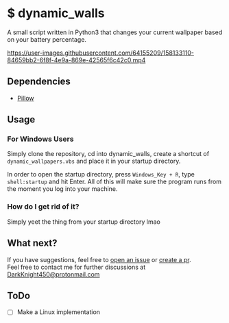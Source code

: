 # $ dynamic_walls

A small script written in Python3 that changes your current wallpaper based on your battery percentage.

https://user-images.githubusercontent.com/64155209/158133110-84659bb2-6f8f-4e9a-869e-42565f6c42c0.mp4

## Dependencies
- [Pillow](https://pypi.org/project/Pillow/])

## Usage

### For Windows Users
Simply clone the repository, cd into dynamic_walls, create a shortcut of `dynamic_wallpapers.vbs` and place it in your startup directory.</br>

In order to open the startup directory, press `Windows_Key + R`, type `shell:startup` and hit Enter. All of this will make sure the program runs from the moment you log into your machine.

### How do I get rid of it?
Simply yeet the thing from your startup directory lmao

## What next?
If you have suggestions, feel free to [open an issue](https://github.com/DarkKnight450/dynamic_walls/issues) or [create a pr](https://github.com/DarkKnight450/dynamic_walls/pulls).</br>
Feel free to contact me for further discussions at DarkKnight450@protonmail.com</br>

## ToDo
- [ ] Make a Linux implementation
